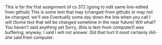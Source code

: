 This is for the first assignment of cs 372 (going to edit same line-edited from github)
This is some text that may (changed-from github) or may not be changed; we'll see
Eventually some day down the line when you call I will
(Some text that will be changed sometime in the near future)
Will what? You haven't said anything yet
Sorry, (this is text-from computer)I was buffering, anyway, I said I will not answer.
Did that hurt
 It most certainly did-she said from computer.
